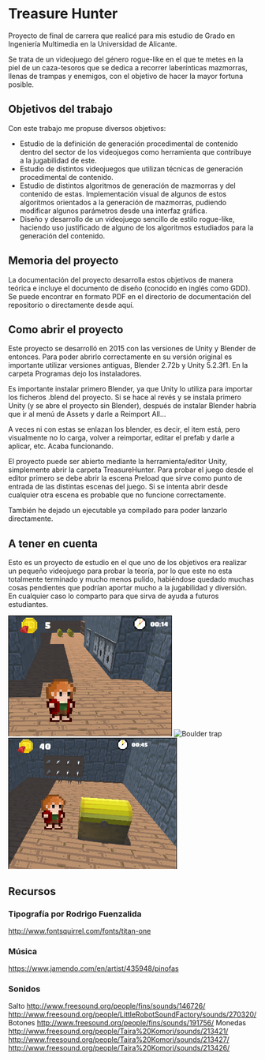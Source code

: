 # Treasure Hunter
Proyecto de final de carrera que realicé para mis estudio de Grado en Ingeniería Multimedia en la Universidad de Alicante.

Se trata de un videojuego del género rogue-like en el que te metes en la piel de un caza-tesoros que se dedica a recorrer laberínticas mazmorras, llenas de trampas y enemigos, con el objetivo de hacer la mayor fortuna posible.

## Objetivos del trabajo
Con este trabajo me propuse diversos objetivos:

- Estudio de la definición de generación procedimental de contenido dentro del sector de los videojuegos como herramienta que contribuye a la jugabilidad de este.
- Estudio de distintos videojuegos que utilizan técnicas de generación procedimental de contenido.
- Estudio de distintos algoritmos de generación de mazmorras y del contenido de estas. Implementación visual de algunos de estos algoritmos orientados a la generación de mazmorras, pudiendo modificar algunos parámetros desde una interfaz gráfica.
- Diseño y desarrollo de un videojuego sencillo de estilo rogue-like, haciendo uso justificado de alguno de los algoritmos estudiados para la generación del contenido.

## Memoria del proyecto
La documentación del proyecto desarrolla estos objetivos de manera teórica e incluye el documento de diseño (conocido en inglés como GDD). Se puede encontrar en formato PDF en el directorio de documentación del repositorio o directamente desde aquí.

## Como abrir el proyecto
Este proyecto se desarrolló en 2015 con las versiones de Unity y Blender de entonces.
Para poder abrirlo correctamente en su versión original es importante utilizar versiones antiguas, Blender 2.72b y Unity 5.2.3f1. En la carpeta Programas dejo los instaladores.

Es importante instalar primero Blender, ya que Unity lo utiliza para importar los ficheros .blend del proyecto.
Si se hace al revés y se instala primero Unity (y se abre el proyecto sin Blender), después de instalar Blender habría que ir al menú de Assets y darle a Reimport All...

A veces ni con estas se enlazan los blender, es decir, el item está, pero visualmente no lo carga, volver a reimportar, editar el prefab y darle a aplicar, etc. Acaba funcionando.

El proyecto puede ser abierto mediante la herramienta/editor Unity, simplemente abrir la carpeta TreasureHunter. Para probar el juego desde el editor primero se debe abrir la escena Preload que sirve como punto de entrada de las distintas escenas del juego. Si se intenta abrir desde cualquier otra escena es probable que no funcione correctamente.

También he dejado un ejecutable ya compilado para poder lanzarlo directamente.

## A tener en cuenta
Esto es un proyecto de estudio en el que uno de los objetivos era realizar un pequeño videojuego para probar la teoría, por lo que este no esta totalmente terminado y mucho menos pulido, habiéndose quedado muchas cosas pendientes que podrían aportar mucho a la jugabilidad y diversión. En cualquier caso lo comparto para que sirva de ayuda a futuros estudiantes.

![Arrow trap](https://raw.githubusercontent.com/rubenmv/IngenieriaMultimediaTFG/main/img/arrows.gif)
![Boulder trap](https://raw.githubusercontent.com/rubenmv/IngenieriaMultimediaTFG/main/img/boulder-2.gif)
![Treasure Chest](https://raw.githubusercontent.com/rubenmv/IngenieriaMultimediaTFG/main/img/chest.gif)

## Recursos
### Tipografía por Rodrigo Fuenzalida
http://www.fontsquirrel.com/fonts/titan-one

### Música
https://www.jamendo.com/en/artist/435948/pinofas

### Sonidos
Salto
http://www.freesound.org/people/fins/sounds/146726/
http://www.freesound.org/people/LittleRobotSoundFactory/sounds/270320/
Botones
http://www.freesound.org/people/fins/sounds/191756/
Monedas
http://www.freesound.org/people/Taira%20Komori/sounds/213421/
http://www.freesound.org/people/Taira%20Komori/sounds/213427/
http://www.freesound.org/people/Taira%20Komori/sounds/213426/

